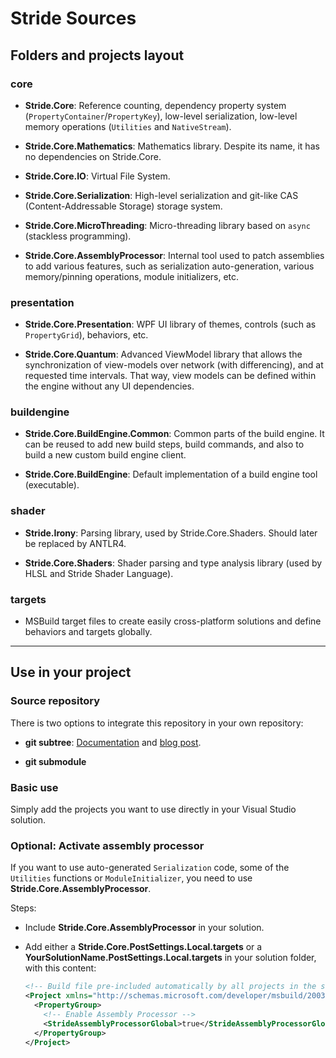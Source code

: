 Stride Sources
=============

Folders and projects layout
---------------------------

### core ###

* __Stride.Core__:
  Reference counting, dependency property system (`PropertyContainer`/`PropertyKey`), low-level serialization,
  low-level memory operations (`Utilities` and `NativeStream`).

* __Stride.Core.Mathematics__:
  Mathematics library. Despite its name, it has no dependencies on Stride.Core.

* __Stride.Core.IO__: Virtual File System.

* __Stride.Core.Serialization__:
  High-level serialization and git-like CAS (Content-Addressable Storage) storage system.

* __Stride.Core.MicroThreading__: Micro-threading library based on `async` (stackless programming).

* __Stride.Core.AssemblyProcessor__:
   Internal tool used to patch assemblies to add various features, such as serialization auto-generation,
   various memory/pinning operations, module initializers, etc.

### presentation ###

* __Stride.Core.Presentation__: WPF UI library of themes, controls (such as `PropertyGrid`), behaviors, etc.

* __Stride.Core.Quantum__:
  Advanced ViewModel library that allows the synchronization of view-models over network (with differencing),
  and at requested time intervals. That way, view models can be defined within the engine without any UI
  dependencies.

### buildengine ###

* __Stride.Core.BuildEngine.Common__:
  Common parts of the build engine. It can be reused to add new build steps, build commands, and also to
  build a new custom build engine client.

* __Stride.Core.BuildEngine__: Default implementation of a build engine tool (executable).

### shader ###

* __Stride.Irony__: Parsing library, used by Stride.Core.Shaders. Should later be replaced by ANTLR4.

* __Stride.Core.Shaders__: Shader parsing and type analysis library (used by HLSL and Stride Shader Language).

### targets ###

* MSBuild target files to create easily cross-platform solutions and define behaviors and targets globally.

----------------------------------------------------------------------

Use in your project
-------------------

### Source repository ###

There is two options to integrate this repository in your own repository:

* __git subtree__:
 [Documentation](https://github.com/git/git/blob/master/contrib/subtree/git-subtree.txt) and
 [blog post](http://psionides.eu/2010/02/04/sharing-code-between-projects-with-git-subtree/).

* __git submodule__

### Basic use ###

Simply add the projects you want to use directly in your Visual Studio solution.

### Optional: Activate assembly processor ###

If you want to use auto-generated `Serialization` code, some of the `Utilities` functions or
`ModuleInitializer`, you need to use __Stride.Core.AssemblyProcessor__.

Steps:

* Include __Stride.Core.AssemblyProcessor__ in your solution.

* Add either a __Stride.Core.PostSettings.Local.targets__ or a __YourSolutionName.PostSettings.Local.targets__
  in your solution folder, with this content:

  ```xml
  <!-- Build file pre-included automatically by all projects in the solution -->
  <Project xmlns="http://schemas.microsoft.com/developer/msbuild/2003">
    <PropertyGroup>
      <!-- Enable Assembly Processor -->
      <StrideAssemblyProcessorGlobal>true</StrideAssemblyProcessorGlobal>
    </PropertyGroup>
  </Project>
  ```
